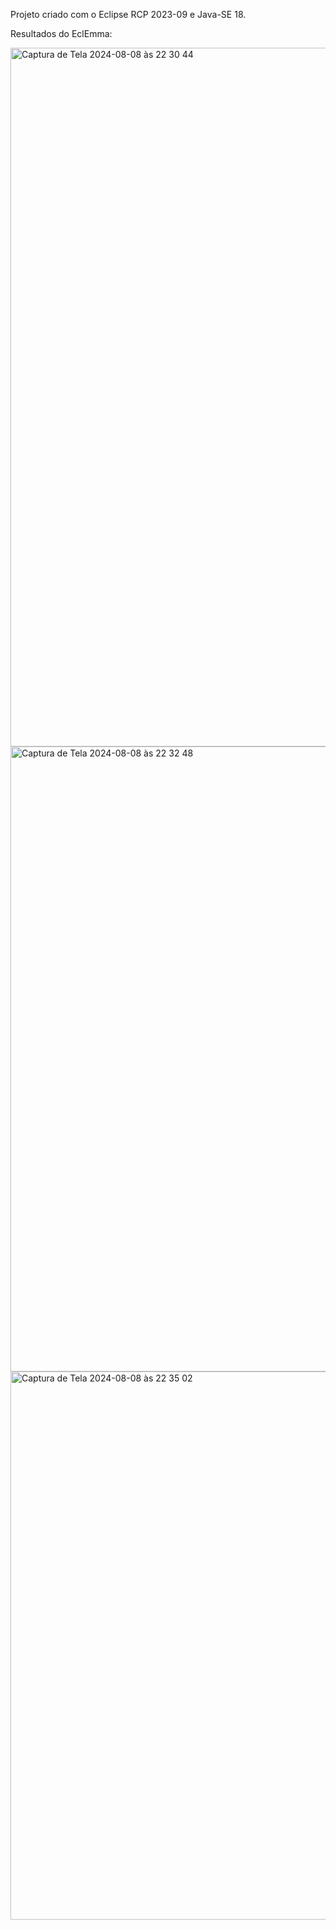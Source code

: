 Projeto criado com o Eclipse RCP 2023-09 e Java-SE 18.

Resultados do EclEmma:

<img width="1118" alt="Captura de Tela 2024-08-08 às 22 30 44" src="https://github.com/user-attachments/assets/7f58eca9-a146-4f5d-a405-08352a58625b">


<img width="1000" alt="Captura de Tela 2024-08-08 às 22 32 48" src="https://github.com/user-attachments/assets/0d26768a-d7f6-429f-9a42-5017b5bb1cf3">


<img width="877" alt="Captura de Tela 2024-08-08 às 22 35 02" src="https://github.com/user-attachments/assets/69eb8320-1849-4047-b06e-101280c95d5a">
